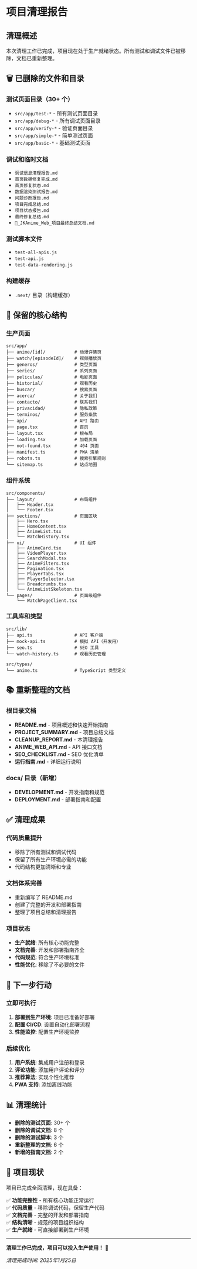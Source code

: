 # 项目清理报告

## 清理概述

本次清理工作已完成，项目现在处于生产就绪状态。所有测试和调试文件已被移除，文档已重新整理。

## 🗑️ 已删除的文件和目录

### 测试页面目录（30+ 个）
- `src/app/test-*` - 所有测试页面目录
- `src/app/debug-*` - 所有调试页面目录
- `src/app/verify-*` - 验证页面目录
- `src/app/simple-*` - 简单测试页面
- `src/app/basic-*` - 基础测试页面

### 调试和临时文档
- `调试信息清理报告.md`
- `首页数据修复完成.md`
- `首页修复状态.md`
- `数据渲染测试报告.md`
- `问题诊断报告.md`
- `项目完成总结.md`
- `项目状态报告.md`
- `最终修复总结.md`
- `🎉_JKAnime_Web_项目最终总结文档.md`

### 测试脚本文件
- `test-all-apis.js`
- `test-api.js`
- `test-data-rendering.js`

### 构建缓存
- `.next/` 目录（构建缓存）

## 📁 保留的核心结构

### 生产页面
```
src/app/
├── anime/[id]/           # 动漫详情页
├── watch/[episodeId]/    # 视频播放页
├── generos/              # 类型页面
├── series/               # 系列页面
├── peliculas/            # 电影页面
├── historial/            # 观看历史
├── buscar/               # 搜索页面
├── acerca/               # 关于我们
├── contacto/             # 联系我们
├── privacidad/           # 隐私政策
├── terminos/             # 服务条款
├── api/                  # API 路由
├── page.tsx              # 首页
├── layout.tsx            # 根布局
├── loading.tsx           # 加载页面
├── not-found.tsx         # 404 页面
├── manifest.ts           # PWA 清单
├── robots.ts             # 搜索引擎规则
└── sitemap.ts            # 站点地图
```

### 组件系统
```
src/components/
├── layout/               # 布局组件
│   ├── Header.tsx
│   └── Footer.tsx
├── sections/             # 页面区块
│   ├── Hero.tsx
│   ├── HomeContent.tsx
│   ├── AnimeList.tsx
│   └── WatchHistory.tsx
├── ui/                   # UI 组件
│   ├── AnimeCard.tsx
│   ├── VideoPlayer.tsx
│   ├── SearchModal.tsx
│   ├── AnimeFilters.tsx
│   ├── Pagination.tsx
│   ├── PlayerTabs.tsx
│   ├── PlayerSelector.tsx
│   ├── Breadcrumbs.tsx
│   └── AnimeListSkeleton.tsx
└── pages/                # 页面级组件
    └── WatchPageClient.tsx
```

### 工具库和类型
```
src/lib/
├── api.ts                # API 客户端
├── mock-api.ts           # 模拟 API（开发用）
├── seo.ts                # SEO 工具
└── watch-history.ts      # 观看历史管理

src/types/
└── anime.ts              # TypeScript 类型定义
```

## 📚 重新整理的文档

### 根目录文档
- **README.md** - 项目概述和快速开始指南
- **PROJECT_SUMMARY.md** - 项目总结文档
- **CLEANUP_REPORT.md** - 本清理报告
- **ANIME_WEB_API.md** - API 接口文档
- **SEO_CHECKLIST.md** - SEO 优化清单
- **运行指南.md** - 详细运行说明

### docs/ 目录（新增）
- **DEVELOPMENT.md** - 开发指南和规范
- **DEPLOYMENT.md** - 部署指南和配置

## ✅ 清理成果

### 代码质量提升
- 移除了所有测试和调试代码
- 保留了所有生产环境必需的功能
- 代码结构更加清晰和专业

### 文档体系完善
- 重新编写了 README.md
- 创建了完整的开发和部署指南
- 整理了项目总结和清理报告

### 项目状态
- **生产就绪**: 所有核心功能完整
- **文档完善**: 开发和部署指南齐全
- **代码规范**: 符合生产环境标准
- **性能优化**: 移除了不必要的文件

## 🚀 下一步行动

### 立即可执行
1. **部署到生产环境**: 项目已准备好部署
2. **配置 CI/CD**: 设置自动化部署流程
3. **性能监控**: 配置生产环境监控

### 后续优化
1. **用户系统**: 集成用户注册和登录
2. **评论功能**: 添加用户评论和评分
3. **推荐算法**: 实现个性化推荐
4. **PWA 支持**: 添加离线功能

## 📊 清理统计

- **删除的测试页面**: 30+ 个
- **删除的调试文档**: 8 个
- **删除的测试脚本**: 3 个
- **重新整理的文档**: 6 个
- **新增的指南文档**: 2 个

## 🎯 项目现状

项目已完成全面清理，现在具备：

✅ **功能完整性** - 所有核心功能正常运行  
✅ **代码质量** - 移除调试代码，保留生产代码  
✅ **文档完善** - 完整的开发和部署指南  
✅ **结构清晰** - 规范的项目组织结构  
✅ **生产就绪** - 可直接部署到生产环境  

---

**清理工作已完成，项目可以投入生产使用！** 🎉

*清理完成时间: 2025年1月25日*